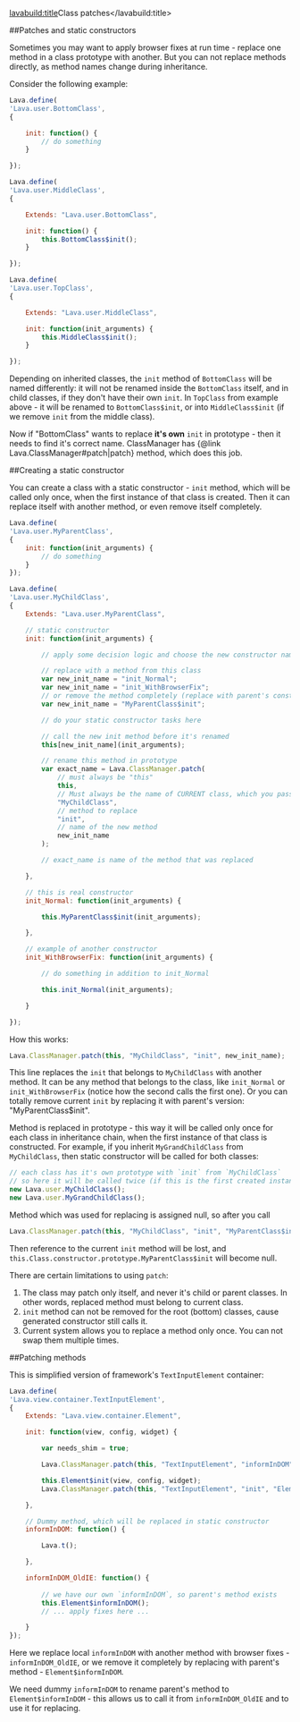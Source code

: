 <lavabuild:title>Class patches</lavabuild:title>

##Patches and static constructors

Sometimes you may want to apply browser fixes at run time - replace one method in a class prototype with another.
But you can not replace methods directly, as method names change during inheritance. 

Consider the following example:

```javascript
Lava.define(
'Lava.user.BottomClass',
{

	init: function() {
		// do something
	}

});

Lava.define(
'Lava.user.MiddleClass',
{

	Extends: "Lava.user.BottomClass",

	init: function() {
		this.BottomClass$init();
	}

});

Lava.define(
'Lava.user.TopClass',
{

	Extends: "Lava.user.MiddleClass",

	init: function(init_arguments) {
		this.MiddleClass$init();
	}

});
```

Depending on inherited classes, the `init` method of `BottomClass` will be named differently:
it will not be renamed inside the `BottomClass` itself, and in child classes, if they don't have their own `init`.
In `TopClass` from example above - it will be renamed to `BottomClass$init`, or into `MiddleClass$init`
(if we remove `init` from the middle class).

Now if "BottomClass" wants to replace <b>it's own</b> `init` in prototype - then it needs to find it's correct name.
ClassManager has {@link Lava.ClassManager#patch|patch} method, which does this job.

##Creating a static constructor

You can create a class with a static constructor - `init` method, which will be called only once,
when the first instance of that class is created. Then it can replace itself with another method, 
or even remove itself completely.

```javascript
Lava.define(
'Lava.user.MyParentClass',
{
	init: function(init_arguments) {
		// do something
	}
});

Lava.define(
'Lava.user.MyChildClass',
{
	Extends: "Lava.user.MyParentClass",

	// static constructor
	init: function(init_arguments) {

		// apply some decision logic and choose the new constructor name:

		// replace with a method from this class
		var new_init_name = "init_Normal";
		var new_init_name = "init_WithBrowserFix";
		// or remove the method completely (replace with parent's constructor)
		var new_init_name = "MyParentClass$init";

		// do your static constructor tasks here

		// call the new init method before it's renamed
		this[new_init_name](init_arguments);

		// rename this method in prototype
		var exact_name = Lava.ClassManager.patch(
			// must always be "this"
			this,
			// Must always be the name of CURRENT class, which you pass to Lava.define above
			"MyChildClass",
			// method to replace
			"init",
			// name of the new method
			new_init_name
		);

		// exact_name is name of the method that was replaced

	},

	// this is real constructor
	init_Normal: function(init_arguments) {

		this.MyParentClass$init(init_arguments);

	},

	// example of another constructor
	init_WithBrowserFix: function(init_arguments) {

		// do something in addition to init_Normal

		this.init_Normal(init_arguments);

	}

});
```

How this works:

```javascript
Lava.ClassManager.patch(this, "MyChildClass", "init", new_init_name);
```

This line replaces the `init` that belongs to `MyChildClass` with another method. 
It can be any method that belongs to the class, like `init_Normal` or `init_WithBrowserFix` (notice how the second calls the first one).
Or you can totally remove current `init` by replacing it with parent's version: "MyParentClass$init".

Method is replaced in prototype - this way it will be called only once for each class in inheritance chain,
when the first instance of that class is constructed. For example, if you inherit 
`MyGrandChildClass` from `MyChildClass`, then static constructor will be called for both classes:

```javascript
// each class has it's own prototype with `init` from `MyChildClass`
// so here it will be called twice (if this is the first created instance)
new Lava.user.MyChildClass();
new Lava.user.MyGrandChildClass();
```

Method which was used for replacing is assigned <kw>null</kw>, so after you call

```javascript
Lava.ClassManager.patch(this, "MyChildClass", "init", "MyParentClass$init");
```

Then reference to the current `init` method will be lost, 
and `this.Class.constructor.prototype.MyParentClass$init` will become <kw>null</kw>.

There are certain limitations to using `patch`:
1. The class may patch only itself, and never it's child or parent classes. 
In other words, replaced method must belong to current class.
2. `init` method can not be removed for the root (bottom) classes, cause generated constructor still calls it.
3. Current system allows you to replace a method only once. You can not swap them multiple times.

##Patching methods

This is simplified version of framework's `TextInputElement` container:

```javascript
Lava.define(
'Lava.view.container.TextInputElement',
{
	Extends: "Lava.view.container.Element",

	init: function(view, config, widget) {

		var needs_shim = true;

		Lava.ClassManager.patch(this, "TextInputElement", "informInDOM", needs_shim ? "informInDOM_OldIE" : "Element$informInDOM");

		this.Element$init(view, config, widget);
		Lava.ClassManager.patch(this, "TextInputElement", "init", "Element$init");

	},

	// Dummy method, which will be replaced in static constructor
	informInDOM: function() {

		Lava.t();

	},

	informInDOM_OldIE: function() {
    
    	// we have our own `informInDOM`, so parent's method exists
		this.Element$informInDOM();
		// ... apply fixes here ...

	}
});
```

Here we replace local `informInDOM` with another method with browser fixes - `informInDOM_OldIE`, 
or we remove it completely by replacing with parent's method - `Element$informInDOM`.

We need dummy `informInDOM` to rename parent's method to `Element$informInDOM` - this allows us to call it 
from `informInDOM_OldIE` and to use it for replacing.